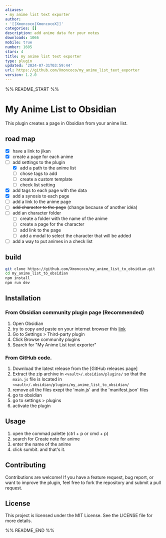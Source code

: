 ```yaml
---
aliases:
- my anime list text exporter
author:
- '[[Xmoncoco|XmoncocoX]]'
categories: []
description: add anime data for your notes
downloads: 1066
mobile: true
number: 1605
stars: 4
title: my anime list text exporter
type: plugin
updated: '2024-07-31T03:59:44'
url: https://github.com/Xmoncoco/my_anime_list_text_exporter
version: 1.2.0
---
```


%% README_START %%

# My Anime List to Obsidian
This plugin creates a page in Obsidian from your anime list.

## road map

- [x] have a link to jikan
- [x] create a page for each anime
- [ ] add settings to the plugin
    - [x] add a path to the anime list
    - [ ] chose tags to add
    - [ ] create a custom template
    - [ ] check list setting 
- [x] add tags to each page with the data
- [x] add a synosis to each page
- [ ] add a link to the anime page
- [ ] ~~add character to the page~~ (change because of another idéa)
- [ ] add an character folder
	- [ ] create a folder with the name of the anime
 	- [ ] create a page for the character
  	- [ ] add link to the page
  	- [ ] add a modal to select the character that will be added 
- [ ] add a way to put animes in a check list 

## build

```bash
git clone https://github.com/Xmoncoco/my_anime_list_to_obsidian.git
cd my_anime_list_to_obsidian
npm install
npm run dev
```
## Installation
### From Obsidian community plugin page (Recommended)
1. Open Obsidian
2. try to copy and paste on your internet browser this [link](obsidian://show-plugin?id=my_anime_list_text_exporter)
3. Go to Settings > Third-party plugin
4. Click Browse community plugins
5. Search for "My Anime List text exporter"

### From GitHub code.
1. Download the latest release from the [GitHub releases page]
2. Extract the zip archive in `<vault>/.obsidian/plugins/` so that the `main.js` file is located in `<vault>/.obsidian/plugins/my_anime_list_to_obsidian/`
3. remove all the files exept the 'main.js' and the 'manifest.json' files
4. go to obsidian
5. go to settings > plugins
6. activate the plugin

## Usage

1. open the commad palette (ctrl + p or cmd + p)
2. search for Create note for anime
3. enter the name of the anime
4. click sumbit.
and that's it.

## Contributing

Contributions are welcome! If you have a feature request, bug report, or want to improve the plugin, feel free to fork the repository and submit a pull request.

## License

This project is licensed under the MIT License. See the LICENSE file for more details.


%% README_END %%